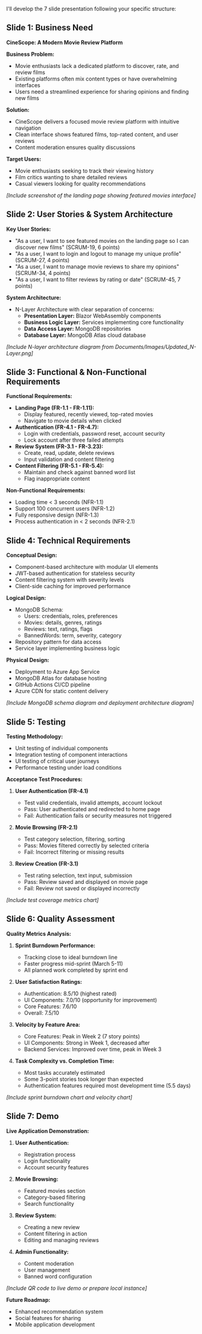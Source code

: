 I'll develop the 7 slide presentation following your specific structure:

## Slide 1: Business Need

**CineScope: A Modern Movie Review Platform**

**Business Problem:**
- Movie enthusiasts lack a dedicated platform to discover, rate, and review films
- Existing platforms often mix content types or have overwhelming interfaces
- Users need a streamlined experience for sharing opinions and finding new films

**Solution:**
- CineScope delivers a focused movie review platform with intuitive navigation
- Clean interface shows featured films, top-rated content, and user reviews
- Content moderation ensures quality discussions

**Target Users:**
- Movie enthusiasts seeking to track their viewing history
- Film critics wanting to share detailed reviews
- Casual viewers looking for quality recommendations

*[Include screenshot of the landing page showing featured movies interface]*

## Slide 2: User Stories & System Architecture

**Key User Stories:**
- "As a user, I want to see featured movies on the landing page so I can discover new films" (SCRUM-19, 6 points)
- "As a user, I want to login and logout to manage my unique profile" (SCRUM-27, 4 points)
- "As a user, I want to manage movie reviews to share my opinions" (SCRUM-34, 4 points)
- "As a user, I want to filter reviews by rating or date" (SCRUM-45, 7 points)

**System Architecture:**
- N-Layer Architecture with clear separation of concerns:
  - **Presentation Layer:** Blazor WebAssembly components
  - **Business Logic Layer:** Services implementing core functionality
  - **Data Access Layer:** MongoDB repositories
  - **Database Layer:** MongoDB Atlas cloud database

*[Include N-layer architecture diagram from Documents/Images/Updated_N-Layer.png]*

## Slide 3: Functional & Non-Functional Requirements

**Functional Requirements:**
- **Landing Page (FR-1.1 - FR-1.11):**
  - Display featured, recently viewed, top-rated movies
  - Navigate to movie details when clicked
- **Authentication (FR-4.1 - FR-4.7):**
  - Login with credentials, password reset, account security
  - Lock account after three failed attempts
- **Review System (FR-3.1 - FR-3.23):**
  - Create, read, update, delete reviews
  - Input validation and content filtering
- **Content Filtering (FR-5.1 - FR-5.4):**
  - Maintain and check against banned word list
  - Flag inappropriate content

**Non-Functional Requirements:**
- Loading time < 3 seconds (NFR-1.1)
- Support 100 concurrent users (NFR-1.2)
- Fully responsive design (NFR-1.3)
- Process authentication in < 2 seconds (NFR-2.1)

## Slide 4: Technical Requirements

**Conceptual Design:**
- Component-based architecture with modular UI elements
- JWT-based authentication for stateless security
- Content filtering system with severity levels
- Client-side caching for improved performance

**Logical Design:**
- MongoDB Schema:
  - Users: credentials, roles, preferences
  - Movies: details, genres, ratings
  - Reviews: text, ratings, flags
  - BannedWords: term, severity, category
- Repository pattern for data access
- Service layer implementing business logic

**Physical Design:**
- Deployment to Azure App Service
- MongoDB Atlas for database hosting
- GitHub Actions CI/CD pipeline
- Azure CDN for static content delivery

*[Include MongoDB schema diagram and deployment architecture diagram]*

## Slide 5: Testing

**Testing Methodology:**
- Unit testing of individual components
- Integration testing of component interactions
- UI testing of critical user journeys
- Performance testing under load conditions

**Acceptance Test Procedures:**
1. **User Authentication (FR-4.1)**
   - Test valid credentials, invalid attempts, account lockout
   - Pass: User authenticated and redirected to home page
   - Fail: Authentication fails or security measures not triggered

2. **Movie Browsing (FR-2.1)**
   - Test category selection, filtering, sorting
   - Pass: Movies filtered correctly by selected criteria
   - Fail: Incorrect filtering or missing results

3. **Review Creation (FR-3.1)**
   - Test rating selection, text input, submission
   - Pass: Review saved and displayed on movie page
   - Fail: Review not saved or displayed incorrectly

*[Include test coverage metrics chart]*

## Slide 6: Quality Assessment

**Quality Metrics Analysis:**

1. **Sprint Burndown Performance:**
   - Tracking close to ideal burndown line
   - Faster progress mid-sprint (March 5-11)
   - All planned work completed by sprint end

2. **User Satisfaction Ratings:**
   - Authentication: 8.5/10 (highest rated)
   - UI Components: 7.0/10 (opportunity for improvement)
   - Core Features: 7.6/10
   - Overall: 7.5/10

3. **Velocity by Feature Area:**
   - Core Features: Peak in Week 2 (7 story points)
   - UI Components: Strong in Week 1, decreased after
   - Backend Services: Improved over time, peak in Week 3

4. **Task Complexity vs. Completion Time:**
   - Most tasks accurately estimated
   - Some 3-point stories took longer than expected
   - Authentication features required most development time (5.5 days)

*[Include sprint burndown chart and velocity chart]*

## Slide 7: Demo

**Live Application Demonstration:**

1. **User Authentication:**
   - Registration process
   - Login functionality
   - Account security features

2. **Movie Browsing:**
   - Featured movies section
   - Category-based filtering
   - Search functionality

3. **Review System:**
   - Creating a new review
   - Content filtering in action
   - Editing and managing reviews

4. **Admin Functionality:**
   - Content moderation
   - User management
   - Banned word configuration

*[Include QR code to live demo or prepare local instance]*

**Future Roadmap:**
- Enhanced recommendation system
- Social features for sharing
- Mobile application development
